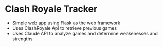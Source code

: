 # Clash Royale Tracker
- Simple web app using Flask as the web framework
- Uses ClashRoyale Api to retrieve previous games
- Uses Claude API to analyze games and determine weakenesses and strengths
